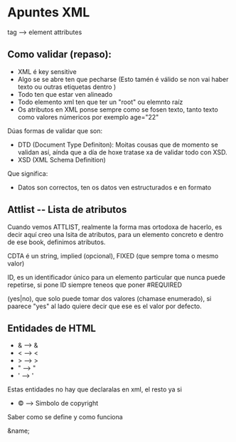 # Apuntes XML

tag --> element 
attributes

## Como validar (repaso):
- XML é key sensitive
- Algo se se abre ten que pecharse <person> </person>(Esto tamén é válido se non vai haber texto ou outras etiquetas dentro <person/>)
- Todo ten que estar ven alineado
- Todo elemento xml ten que ter un "root" ou elemnto raíz
- Os atributos en XML ponse sempre como se fosen texto, tanto texto como valores númericos por exemplo age="22"


Dúas formas de validar que son:
- DTD (Document Type Definiton): Moitas cousas que de momento se validan así, aínda que a día de hoxe tratase xa de validar todo con XSD.
- XSD (XML Schema Definition)


Que significa: 
- Datos son correctos, ten os datos ven estructurados e en formato 


## Attlist -- Lista de atributos 

Cuando vemos ATTLIST, realmente la forma mas ortodoxa de hacerlo, es decir aquí creo una lsita de atributos, para un elemento concreto e dentro de ese book, definimos atributos. 

CDTA é un string, implied (opcional), FIXED (que sempre toma o mesmo valor)

ID, es un identificador único para un elemento particular que nunca puede repetirse, si pone ID siempre teneos que poner #REQUIRED

(yes|no), que solo puede tomar dos valores (chamase enumerado),  si paarece "yes" al lado quiere decir que ese es el valor por defecto. 

## Entidades de HTML
- &amp; --> &
- &lt; --> <
- &gt; -->  >
- &quot; --> "
- &apos; --> ' 

Estas entidades no hay que declaralas en xml, el resto ya si 

- &copy; --> Simbolo de copyright



Saber como se define y como funciona

<!EnTITY name "David Otero">

<persona>
    &name;

</persona>